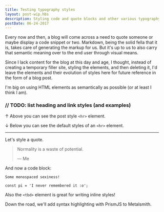 ```yaml
---
title: Testing typography styles
layout: post-wip.hbs
description: Styling code and quote blocks and other various typography bits.
postDate: 06-24-2017
---
```


Every now and then, a blog will come across a need to quote someone or maybe
display a code snippet or two. Markdown, being the solid fella that it is,
takes care of generating the markup for us. But it's up to us to also carry
that semantic meaning over to the end user through visual means.

Since I lack content for the blog at this day and age, I thought, instead of
creating a temporary filler site, styling the elements, and then deleting it,
I'd leave the elements and their evolution of styles here for future reference
in the form of a blog post.

I'm big on using HTML elements as semantically as possible (or at least I think
I am).


### // TODO: list heading and link styles (and examples)


&uarr; Above you can see the post style `<hr>` element.

&darr; Below you can see the default styles of an `<hr>` element.

<hr>

Let's style a quote.

> Normality is a waste of potential.
>
> &mdash; Me

And now a code block:
```
Some monospaced sexiness!

const pi = 'I never remembered it :o';
```

Also the `<tbd>` element is great for writing inline styles!

Down the road, we'll add syntax highlighting with PrismJS to Metalsmith.
<!-- TODO: Link to that post in the future -->
